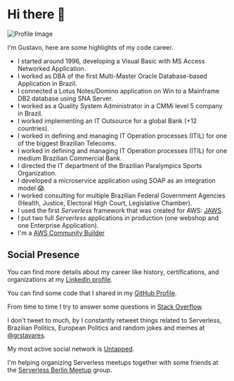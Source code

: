 # Hi there 👋

![Profile Image](https://avatars.githubusercontent.com/u/19957969?v=4)

I'm Gustavo, here are some highlights of my code career.

- I started around 1996, developing a Visual Basic with MS Access Networked Application.
- I worked as DBA of the first Multi-Master Oracle Database-based Application in Brazil.
- I connected a Lotus Notes/Domino application on Win to a Mainframe DB2 database using SNA Server.
- I worked as a Quality System Administrator in a CMMi level 5 company in Brazil.
- I worked implementing an IT Outsource for a global Bank (+12 countries).
- I worked in defining and managing IT Operation processes (ITIL) for one of the biggest Brazilian Telecoms.
- I worked in defining and managing IT Operation processes (ITIL) for one medium Brazilian Commercial Bank.
- I directed the IT department of the Brazilian Paralympics Sports Organization.
- I developed a microservice application using SOAP as an integration model :scream:.
- I worked consulting for multiple Brazilian Federal Government Agencies (Health, Justice, Electoral High Court, Legislative Chamber).
- I used the first _Serverless_ framework that was created for AWS: [JAWS](https://aws.amazon.com/blogs/compute/getting-started-with-jaws-on-amazon-web-services/).
- I put two full _Serverless_ applications in production (one webshop and one Enterprise Application).
- I'm a [AWS Community Builder](https://aws.amazon.com/developer/community/community-builders/)

## Social Presence

You can find more details about my career like history, certifications, and organizations at my [LinkedIn profile](https://www.linkedin.com/in/gustavares/).

You can find some code that I shared in my [GitHub Profile](https://github.com/grstavares).

From time to time I try to answer some questions in [Stack Overflow](https://stackoverflow.com/users/6471284/gustavo-tavares).

I don't tweet to much, by I constantly retweet things related to Serverless, Brazilian Politics, European Politics and random jokes and memes at [@grstavares](https://twitter.com/grstavares).

My most active social network is [Untapped](https://untappd.com/user/grstavares).

I'm helping organizing Serverless meetups together with some friends at the [Serverless Berlin Meetup](https://www.meetup.com/serverless-berlin/) group.
